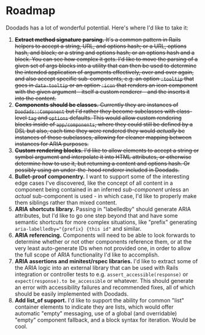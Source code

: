 # Roadmap

Doodads has a lot of wonderful potential. Here's where I'd like to take it:

1. ~~**Extract method signature parsing.** It's a common pattern in Rails helpers to accept a string, URL, and options hash; or a URL, options hash, and block; or a string and options hash; or an options hash and a block. You can see how complex it gets. I'd like to move the parsing of a given set of args blocks into a utility that can then be used to determine the intended application of arguments effectively, over and over again, and also accept specific sub-components, e.g. an option `:tooltip` that goes in `data-tooltip` or an option `:icon` that renders an icon component with the given argument - itself a custom renderer - and the inserts it into the content.~~
2. ~~**Components should be classes.** Currently they are instances of `Doodads::Component` but I'd rather they become subclasses with class-level `tag` and `options` defaults. This would allow custom rendering blocks inside of `app/components`, where they could still be defined by a DSL but also, each time they were rendered they would *actually* be instances of those subclasses, allowing for cleaner mapping between instances for ARIA purposes.~~
3. ~~**Custom rendering blocks.** I'd like to allow elements to accept a string or symbol argument and interpolate it into HTML attributes, or otherwise determine how to use it, but returning a content and options hash. Or possibly using an under-the-hood renderer included in Doodads.~~
4. **Bullet-proof componentry.** I want to support some of the interesting edge cases I've discovered, like the concept of all content in a component being contained in an inferred _sub-component_ unless an _actual_ sub-component is used - in which case, I'd like to properly make them siblings rather than mixed content.
5. **ARIA shortcuts library.** Passing in "labelledby" should generate ARIA attributes, but I'd like to go one step beyond that and have some semantic shortcuts for more complex situations, like "prefix" generating `aria-labelledby="{prefix} {this id"` and similar.
6. **ARIA referencing.** Components will need to be able to look forwards to determine whether or not other components reference them, or at the very least auto-generate IDs when not provided one, in order to allow the full scope of ARIA functionality I'd like to accomplish.
7. **ARIA assertions and minitest/rspec libraries.** I'd like to extract some of the ARIA logic into an external library that can be used with Rails integration or controller tests to e.g. `assert_accessible(response)` or `expect(response).to be_accessible` or whatever. This should generate an error with accessibility failures and recommended fixes, all of which should be easily implemented with Doodads.
8. **Add list_of support.** I'd like to support the ability for common "list" container elements to indicate they are lists, which would offer automatic "empty" messaging, use of a global (and overridable) "empty" component fallback, and a block syntax for iteration. Would be cool.
